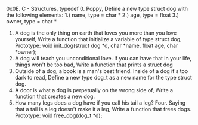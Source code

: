 0x0E. C - Structures, typedef
0. Poppy, Define a new type struct dog with the following elements: 1.) name, type = char * 2.) age, type = float 3.) owner, type = char *
1. A dog is the only thing on earth that loves you more than you love yourself, Write a function that initialize a variable of type struct dog, Prototype: void init_dog(struct dog *d, char *name, float age, char *owner);
2. A dog will teach you unconditional love. If you can have that in your life, things won't be too bad, Write a function that prints a struct dog
3. Outside of a dog, a book is a man's best friend. Inside of a dog it's too dark to read, Define a new type dog_t as a new name for the type struct dog.
4. A door is what a dog is perpetually on the wrong side of, Write a function that creates a new dog.
5. How many legs does a dog have if you call his tail a leg? Four. Saying that a tail is a leg doesn't make it a leg, Write a function that frees dogs. Prototype: void free_dog(dog_t *d);
